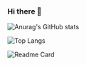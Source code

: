 ### Hi there 👋

<!--
**Nikelandjelo/Nikelandjelo** is a ✨ _special_ ✨ repository because its `README.md` (this file) appears on your GitHub profile.

Here are some ideas to get you started:

- 🔭 I’m currently working on ...
- 🌱 I’m currently learning ...
- 👯 I’m looking to collaborate on ...
- 🤔 I’m looking for help with ...
- 💬 Ask me about ...
- 📫 How to reach me: ...
- 😄 Pronouns: ...
- ⚡ Fun fact: ...
-->


![Anurag's GitHub stats](https://github-readme-stats.vercel.app/api?username=Nikelandjelo&count_private=true&show_icons=true&theme=tokyonight)

![Top Langs](https://github-readme-stats.vercel.app/api/top-langs/?username=Nikelandjelo&layout=compact&theme=tokyonight)

![Readme Card](https://github-readme-stats.vercel.app/api/pin/?username=Nikelandjelo&repo=blog&theme=tokyonight)
